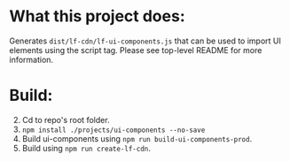 # What this project does: 
Generates `dist/lf-cdn/lf-ui-components.js` that can be used to import UI elements using the script tag. Please see top-level README for more information.

# Build: 
2. Cd to repo's root folder.
2. `npm install ./projects/ui-components --no-save`
3. Build ui-components using `npm run build-ui-components-prod`.
4. Build using `npm run create-lf-cdn`.


